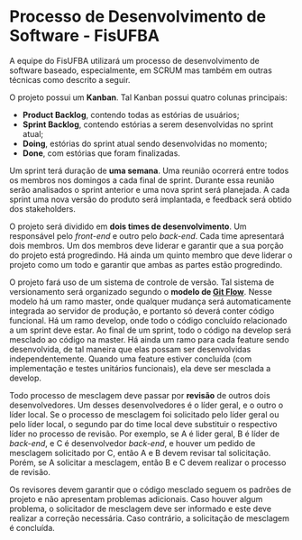 # Processo de Desenvolvimento de Software - FisUFBA

A equipe do FisUFBA utilizará um processo de desenvolvimento de software baseado, especialmente, em SCRUM mas também em outras técnicas como descrito a seguir.


O projeto possui um **Kanban**. Tal Kanban possui quatro colunas principais:

* **Product Backlog**, contendo todas as estórias de usuários;
* **Sprint Backlog**, contendo estórias a serem desenvolvidas no sprint atual;
* **Doing**, estórias do sprint atual sendo desenvolvidas no momento;
* **Done**, com estórias que foram finalizadas.


Um sprint terá duração de **uma semana**. Uma reunião ocorrerá entre todos os membros nos domingos a cada final de sprint. Durante essa reunião serão analisados o sprint anterior e uma nova sprint será planejada. A cada sprint uma nova versão do produto será implantada, e feedback será obtido dos stakeholders.

O projeto será dividido em **dois times de desenvolvimento**. Um responsável pelo *front-end* e outro pelo *back-end*. Cada time apresentará dois membros. Um dos membros deve liderar e garantir que a sua porção do projeto está progredindo. Há ainda um quinto membro que deve liderar o projeto como um todo e garantir que ambas as partes estão progredindo.

O projeto fará uso de um sistema de controle de versão. Tal sistema de versionamento será organizado segundo o **modelo de [Git Flow](https://br.atlassian.com/git/tutorials/comparing-workflows/gitflow-workflow)**. Nesse modelo há um ramo master, onde qualquer mudança será automaticamente integrada ao servidor de produção, e portanto só deverá conter código funcional. Há um ramo develop, onde todo o código concluído relacionado a um sprint deve estar. Ao final de um sprint, todo o código na develop será mesclado ao código na master. Há ainda um ramo para cada feature sendo desenvolvida, de tal maneira que elas possam ser desenvolvidas independentemente. Quando uma feature estiver concluída (com implementação e testes unitários funcionais), ela deve ser mesclada a develop.


Todo processo de mesclagem deve passar por **revisão** de outros dois desenvolvedores. Um desses desenvolvedores é o líder geral, e o outro o líder local. Se o processo de mesclagem foi solicitado pelo líder geral ou pelo líder local, o segundo par do time local deve substituir o respectivo líder no processo de revisão. Por exemplo, se A é lider geral, B é líder de *back-end*, e C é desenvolvedor *back-end*, e houver um pedido de mesclagem solicitado por C, então A e B devem revisar tal solicitação. Porém, se A solicitar a mesclagem, então B e C devem realizar o processo de revisão.

Os revisores devem garantir que o código mesclado seguem os padrões de projeto e não apresentam problemas adicionais. Caso houver algum problema, o solicitador de mesclagem deve ser informado e este deve realizar a correção necessária. Caso contrário, a solicitação de mesclagem é concluída.



